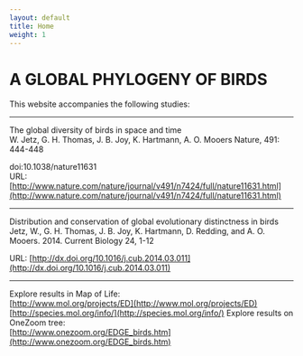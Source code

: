 ```yaml
---
layout: default
title: Home
weight: 1
---
```

<div class="container">
  <h1 class="hero-text">A GLOBAL PHYLOGENY OF BIRDS</h1>
  <div class="hero-unit">  
  </div>
</div>


This website accompanies the following studies:
***
The global diversity of birds in space and time  
W. Jetz,  G. H. Thomas, J. B. Joy, K. Hartmann, A. O. Mooers
Nature, 491: 444-448

doi:10.1038/nature11631  
URL:[http://www.nature.com/nature/journal/v491/n7424/full/nature11631.html](http://www.nature.com/nature/journal/v491/n7424/full/nature11631.html)
***

Distribution and conservation of global evolutionary distinctness in birds  
Jetz, W., G. H. Thomas, J. B. Joy, K. Hartmann, D. Redding, and A. O. Mooers. 2014. Current Biology 24, 1-12  

URL: [http://dx.doi.org/10.1016/j.cub.2014.03.011](http://dx.doi.org/10.1016/j.cub.2014.03.011)  
***

Explore results in Map of Life:  
[http://www.mol.org/projects/ED](http://www.mol.org/projects/ED)  
[http://species.mol.org/info/](http://species.mol.org/info/)
Explore results on OneZoom tree:  
[http://www.onezoom.org/EDGE_birds.htm](http://www.onezoom.org/EDGE_birds.htm)
